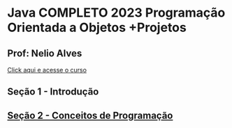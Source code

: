 # Java COMPLETO 2023 Programação Orientada a Objetos +Projetos
## Prof: Nelio Alves

[Click aqui e acesse o curso](https://www.udemy.com/course/java-curso-completo/)
## Seção 1 - Introdução

## [Seção 2 - Conceitos de Programação](https://github.com/lex4brao/01.CURSOS.E.ESTUDOS/tree/main/03.JAVA.COMPLETO-2023.-.NELIO.ALVES/2-CONCEITOS)
